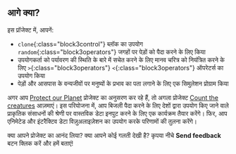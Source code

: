## आगे क्या?

इस प्रॉजेक्ट में, आपनें:

+ `clone`{:class="block3control"} ब्लॉक का उपयोग `random`{:class="block3operators"} जगहों पर पेड़ों को पैदा करने के लिए किया
+ उपयोगकर्ता को पर्यावरण की स्थिति के बारे में सचेत करने के लिए मानव चरित्र को नियंत्रित करने के लिए `>`{:class="block3operators"} `<`{:class="block3operators"} ऑपरेटर्स का उपयोग किया
+ पेड़ों और आसपास के वन्यजीवों पर मनुष्यों के प्रभाव का पता लगाने के लिए एक सिमुलेशन प्रोग्राम किया

अगर आप [Protect our Planet](https://projects.raspberrypi.org/hi-IN/raspberrypi/protect-our-planet) प्रोजेक्ट का अनुसरण कर रहे हैं, तो अगला प्रोजेक्ट [Count the creatures](https://projects.raspberrypi.org/hi-IN/projects/count-the-creatures) आज़माएं। इस परियोजना में, आप बिजली पैदा करने के लिए देशों द्वारा उपयोग किए जाने वाले प्राकृतिक संसाधनों की श्रेणी पर वास्तविक डेटा इनपुट करने के लिए एक कार्यक्रम तैयार करेंगे। फिर, आप एनिमेटेड और इंटरैक्टिव डेटा विज़ुअलाइज़ेशन का उपयोग करके परिणामों की तुलना करेंगे।

क्या आपने प्रोजेक्ट का आनंद लिया? क्या आपने कोई गलती देखी है? कृपया नीचे **Send feedback** बटन क्लिक करें और हमें बताएं!
